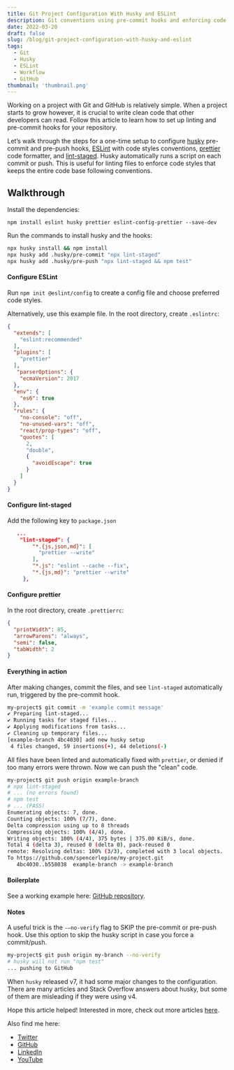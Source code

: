 ```yaml
---
title: Git Project Configuration With Husky and ESLint
description: Git conventions using pre-commit hooks and enforcing code styles.
date: 2022-03-20
draft: false
slug: /blog/git-project-configuration-with-husky-and-eslint
tags:
  - Git
  - Husky
  - ESLint
  - Workflow
  - GitHub
thumbnail: 'thumbnail.png'
---
```


Working on a project with Git and GitHub is relatively simple. When a project starts to grow however, it is crucial to write clean code that other developers can read. Follow this article to learn how to set up linting and pre-commit hooks for your repository.

Let’s walk through the steps for a one-time setup to configure [husky](https://github.com/typicode/husky) pre-commit and pre-push hooks, [ESLint](https://eslint.org/) with code styles conventions, [prettier](https://prettier.io/) code formatter, and [lint-staged](https://github.com/okonet/lint-staged). Husky automatically runs a script on each commit or push. This is useful for linting files to enforce code styles that keeps the entire code base following conventions.

## Walkthrough

Install the dependencies:
```
npm install eslint husky prettier eslint-config-prettier --save-dev
```
Run the commands to install husky and the hooks:

```sh
npx husky install && npm install
npx husky add .husky/pre-commit "npx lint-staged"
npx husky add .husky/pre-push "npx lint-staged && npm test"
```

#### Configure ESLint

Run `npm init @eslint/config` to create a config file and choose preferred code styles.

Alternatively, use this example file. In the root directory, create `.eslintrc`:
```json
{
  "extends": [
    "eslint:recommended"
  ],
  "plugins": [
    "prettier"
  ],
   "parserOptions": {
    "ecmaVersion": 2017
  },
  "env": {
    "es6": true
  },
  "rules": {
    "no-console": "off",
    "no-unused-vars": "off",
    "react/prop-types": "off",
    "quotes": [
      2,
      "double",
      {
        "avoidEscape": true
      }
    ]
  }
}
```

#### Configure lint-staged
Add the following key to `package.json`
```json
   ...
    "lint-staged": {
        "*.{js,json,md}": [
          "prettier --write"
        ],
        "*.js": "eslint --cache --fix",
        "*.{js,md}": "prettier --write"
     },
```

#### Configure prettier
In the root directory, create `.prettierrc`:

```json
{
  "printWidth": 85,
  "arrowParens": "always",
  "semi": false,
  "tabWidth": 2
}
```

#### Everything in action

After making changes, commit the files, and see `lint-staged` automatically run, triggered by the pre-commit hook.

```sh
my-project$ git commit -m 'example commit message'
✔ Preparing lint-staged...
✔ Running tasks for staged files...
✔ Applying modifications from tasks...
✔ Cleaning up temporary files...
[example-branch 4bc4030] add new husky setup
 4 files changed, 59 insertions(+), 44 deletions(-)
```

All files have been linted and automatically fixed with `prettier`, or denied if too many errors were thrown. Now we can push the "clean" code.
```sh
my-project$ git push origin example-branch
# npx lint-staged
# ... (no errors found)
# npm test
# ... (PASS)
Enumerating objects: 7, done.
Counting objects: 100% (7/7), done.
Delta compression using up to 8 threads
Compressing objects: 100% (4/4), done.
Writing objects: 100% (4/4), 375 bytes | 375.00 KiB/s, done.
Total 4 (delta 3), reused 0 (delta 0), pack-reused 0
remote: Resolving deltas: 100% (3/3), completed with 3 local objects.
To https://github.com/spencerlepine/my-project.git
   4bc4030..b558038  example-branch -> example-branch
```

#### Boilerplate
See a working example here: [GitHub repository](https://github.com/spencerlepine/husky-boilerplate).

#### Notes
A useful trick is the `-–no-verify` flag to SKIP the pre-commit or pre-push hook.
Use this option to skip the husky script in case you force a commit/push.
```sh
my-project$ git push origin my-branch --no-verify
# husky will not run "npm test"
... pushing to GitHub
```

When `husky` released v7, it had some major changes to the configuration. There are many articles and Stack Overflow answers about husky, but some of them are misleading if they were using v4.

Hope this article helped! Interested in more, check out more articles [here](https://www.spencerlepine.com/blog).

Also find me here:
 - [Twitter](https://twitter.com/SpencerLepine)
 - [GitHub](https://github.com/spencerlepine)
 - [LinkedIn](https://www.linkedin.com/in/spencer-lepine/)
 - [YouTube](https://www.youtube.com/channel/UCBL6vAHJZqUlyJp-rcFU55Q)